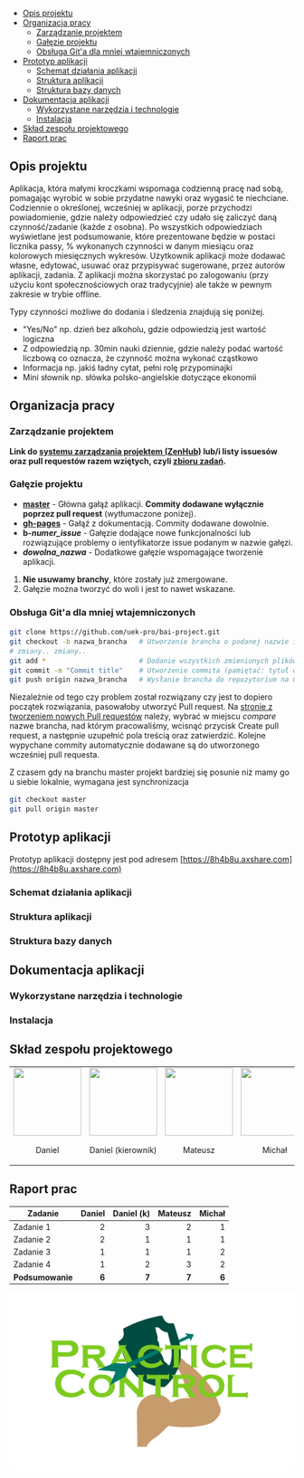 <!-- TOC -->

- [Opis projektu](#opis-projektu)
- [Organizacja pracy](#organizacja-pracy)
    - [Zarządzanie projektem](#zarządzanie-projektem)
    - [Gałęzie projektu](#gałęzie-projektu)
    - [Obsługa Git'a dla mniej wtajemniczonych](#obsługa-gita-dla-mniej-wtajemniczonych)
- [Prototyp aplikacji](#prototyp-aplikacji)
    - [Schemat działania aplikacji](#schemat-działania-aplikacji)
    - [Struktura aplikacji](#struktura-aplikacji)
    - [Struktura bazy danych](#struktura-bazy-danych)
- [Dokumentacja aplikacji](#dokumentacja-aplikacji)
    - [Wykorzystane narzędzia i technologie](#wykorzystane-narzędzia-i-technologie)
    - [Instalacja](#instalacja)
- [Skład zespołu projektowego](#skład-zespołu-projektowego)
- [Raport prac](#raport-prac)

<!-- /TOC -->

## Opis projektu

Aplikacja, która małymi kroczkami wspomaga codzienną pracę nad sobą, pomagając wyrobić w sobie przydatne nawyki oraz wygasić te niechciane. Codziennie o określonej, wcześniej w aplikacji, porze przychodzi powiadomienie, gdzie należy odpowiedzieć czy udało się zaliczyć daną czynność/zadanie (każde z osobna). Po wszystkich odpowiedziach wyświetlane jest podsumowanie, które prezentowane będzie w postaci licznika passy, % wykonanych czynności w danym miesiącu oraz kolorowych miesięcznych wykresów. Użytkownik aplikacji może dodawać własne, edytować, usuwać oraz przypisywać sugerowane, przez autorów aplikacji, zadania. Z aplikacji można skorzystać po zalogowaniu (przy użyciu kont społecznościowych oraz tradycyjnie) ale także w pewnym zakresie w trybie offline. 

Typy czynności możliwe do dodania i śledzenia znajdują się poniżej.

* "Yes/No" np. dzień bez alkoholu, gdzie odpowiedzią jest wartość logiczna
* Z odpowiedzią np. 30min nauki dziennie, gdzie należy podać wartość liczbową co oznacza, że czynność można wykonać cząstkowo
* Informacja np. jakiś ładny cytat, pełni rolę przypominajki
* Mini słownik np. słówka polsko-angielskie dotyczące ekonomii

## Organizacja pracy

### Zarządzanie projektem

**Link do [systemu zarządzania projektem (ZenHub)](https://app.zenhub.com/workspace/o/uek-pro/bai-project/) lub/i listy issuesów oraz pull requestów razem wziętych, czyli [zbioru zadań](https://github.com/uek-pro/bai-project/issues?page=1&q=-label%3Aduplicate&utf8=%E2%9C%93).**

### Gałęzie projektu

* **[master](https://github.com/uek-pro/bai-project/tree/master)** - Główna gałąź aplikacji. **Commity dodawane wyłącznie poprzez pull request** (wytłumaczone poniżej).
* **[gh-pages](https://github.com/uek-pro/bai-project/tree/gh-pages)** - Gałąź z dokumentacją. Commity dodawane dowolnie.
* **b-*numer\_issue*** - Gałęzie dodające nowe funkcjonalności lub rozwiązujące problemy o ientyfikatorze issue podanym w nazwie gałęzi.
* ***dowolna\_nazwa*** - Dodatkowe gałęzie wspomagające tworzenie aplikacji.

1. **Nie usuwamy branchy**, które zostały już zmergowane. 
1. Gałęzie można tworzyć do woli i jest to nawet wskazane.

### Obsługa Git'a dla mniej wtajemniczonych

```bash
git clone https://github.com/uek-pro/bai-project.git
git checkout -b nazwa_brancha   # Utworzenie brancha o podanej nazwie i przejście do niego
# zmiany.. zmiany..                                       
git add *                       # Dodanie wszystkich zmienionych plików do commita
git commit -m "Commit title"    # Utworzenie commita (pamiętać: tytuł wielką literą i po angielsku)
git push origin nazwa_brancha   # Wysłanie brancha do repozytorium na GitHubie
```

Niezależnie od tego czy problem został rozwiązany czy jest to dopiero początek rozwiązania, pasowałoby utworzyć Pull request. Na [stronie z tworzeniem nowych Pull requestów](https://github.com/uek-pro/bai-project/compare) należy, wybrać w miejscu _compare_ nazwe brancha, nad którym pracowaliśmy, wcisnąć przycisk Create pull request, a następnie uzupełnić pola treścią oraz zatwierdzić. Kolejne wypychane commity automatycznie dodawane są do utworzonego wcześniej pull requesta.

Z czasem gdy na branchu master projekt bardziej się posunie niż mamy go u siebie lokalnie, wymagana jest synchronizacja 

```bash
git checkout master
git pull origin master
```

## Prototyp aplikacji

Prototyp aplikacji dostępny jest pod adresem [https://8h4b8u.axshare.com](https://8h4b8u.axshare.com)

### Schemat działania aplikacji

### Struktura aplikacji

### Struktura bazy danych

## Dokumentacja aplikacji

### Wykorzystane narzędzia i technologie

### Instalacja

## Skład zespołu projektowego

<table class="authors" style="text-align:center">
    <tr>
      <td>
        <a href="https://github.com/adamusdaniel">
            <img width="120" height="120"
        src="https://avatars1.githubusercontent.com/u/23094478?v=4">
        </a>
        <p>Daniel</p>
      </td>
      <td>
        <a href="https://github.com/danbraj">
            <img width="120" height="120"
        src="https://avatars3.githubusercontent.com/u/19363013?v=4">
        </a>
        <p>Daniel <span>(kierownik)</span></p>
      </td>
      <td>
        <a href="https://github.com/insomnia1337">
            <img width="120" height="120"
        src="https://avatars1.githubusercontent.com/u/23103157?v=4">
        </a>
        <p>Mateusz</p>
      </td>
      <td>
        <a href="https://github.com/EmSiii">
            <img width="120" height="120"
        src="https://avatars1.githubusercontent.com/u/22874596?v=4">
        </a>
        <p>Michał</p>
      </td>
    </tr>
</table>

## Raport prac

| Zadanie | Daniel | Daniel (k) | Mateusz | Michał |
| ---------------- | -: | -: | -: | -: |
| Zadanie 1        |  2 |  3 |  2 |  1 |
| Zadanie 2        |  2 |  1 |  1 |  1 |
| Zadanie 3        |  1 |  1 |  1 |  2 |
| Zadanie 4        |  1 |  2 |  3 |  2 |
| **Podsumowanie** |**6**|**7**|**7**|**6**|

![Practice Control](https://raw.githubusercontent.com/uek-pro/bai-project/master/src/img/logo.svg?sanitize=true)